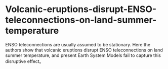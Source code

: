# Volcanic-eruptions-disrupt-ENSO-teleconnections-on-land-summer-temperature
ENSO teleconnections are usually assumed to be stationary. Here the authors show that volcanic eruptions disrupt ENSO teleconnections on land summer temperature, and present Earth System Models fail to capture this disruptive effect。
